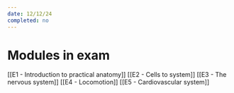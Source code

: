 ```yaml
---
date: 12/12/24
completed: no
---
```


# Modules in exam
[[E1 - Introduction to practical anatomy]]
[[E2 - Cells to system]]
[[E3 - The nervous system]]
[[E4 - Locomotion]]
[[E5 - Cardiovascular system]]


